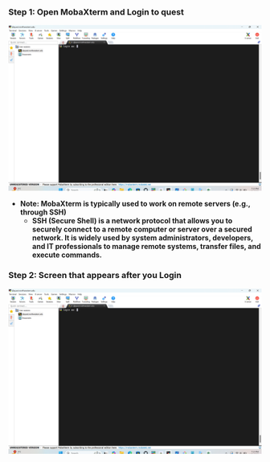 ### Step 1: Open MobaXterm and Login to quest

![Login](https://raw.githubusercontent.com/mohamedsillahkanu/FE-2023-examples/main/Login.png)

- **Note: MobaXterm is typically used to work on remote servers (e.g., through SSH)**
    - **SSH (Secure Shell) is a network protocol that allows you to securely connect to a remote computer or server over a secured network. It is widely used by system administrators, developers, and IT professionals to manage remote systems, transfer files, and execute commands.**

### Step 2: Screen that appears after you Login

![Aftter_Login](https://raw.githubusercontent.com/mohamedsillahkanu/FE-2023-examples/main/login.png)





